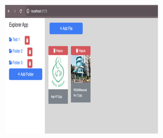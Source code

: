 <div>
  <img alt="img" src="https://github.com/DerryIkhsan/explorer-app/blob/master/image.jpg" width="700" height="425">
</div>
